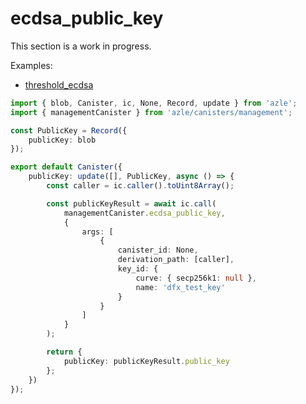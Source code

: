 # ecdsa_public_key

This section is a work in progress.

Examples:

-   [threshold_ecdsa](https://github.com/demergent-labs/azle/tree/main/examples/motoko_examples/threshold_ecdsa)

```typescript
import { blob, Canister, ic, None, Record, update } from 'azle';
import { managementCanister } from 'azle/canisters/management';

const PublicKey = Record({
    publicKey: blob
});

export default Canister({
    publicKey: update([], PublicKey, async () => {
        const caller = ic.caller().toUint8Array();

        const publicKeyResult = await ic.call(
            managementCanister.ecdsa_public_key,
            {
                args: [
                    {
                        canister_id: None,
                        derivation_path: [caller],
                        key_id: {
                            curve: { secp256k1: null },
                            name: 'dfx_test_key'
                        }
                    }
                ]
            }
        );

        return {
            publicKey: publicKeyResult.public_key
        };
    })
});
```

